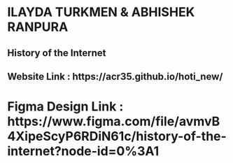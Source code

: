 <h1>ILAYDA TURKMEN & ABHISHEK RANPURA</h1>
<h2>History of the Internet</h2>
<h2>Website Link : https://acr35.github.io/hoti_new/ </h2>
<h1> Figma Design Link : https://www.figma.com/file/avmvB4XipeScyP6RDiN61c/history-of-the-internet?node-id=0%3A1</h1>